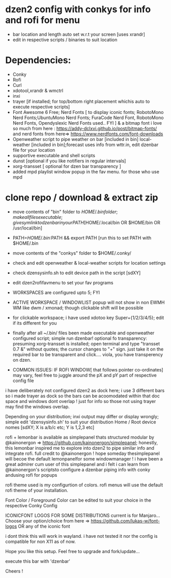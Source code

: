# dzen2 config with conkys for info and rofi for menu
* bar location and length auto set w.r.t your screen [uses xrandr]
* edit in respective scripts / binaries to suit location
# Dependencies:
* Conky
* Rofi
* Curl
* xdotool,xrandr & wmctrl
* inxi
* trayer [if installed; for top/bottom right placement whichis auto to execute respective scripts]
* Font Awesome 6 Free; Nerd Fonts [ to display iconic fonts; RobotoMono Nerd Fonts;UbuntuMono Nerd Fonts; FuraCode Nerd Font, RobotoMono Nerd Fonts, Opendyslexic Nerd Fonts used.. FYI ] & a bitmap font i love so much from here : https://addy-dclxvi.github.io/post/bitmap-fonts/
and nerd fonts from here=> https://www.nerdfonts.com/font-downloads
* Openweather script to pipe weather on bar [included in bin]
local-weather [included in bin];forecast uses info from wttr.in, edit dzenbar file for your location
* supportive executable and shell scripts
* dunst [optional if you like notifiers in regular intervals]
* xorg-transset [ optional for dzen bar transparency ]
* added mpd playlist window popup in the fav menu. for those who use mpd
# clone repo / download & extract zip
* move contents of "bin" folder to $HOME/.bin folder; make all files executable; give sym link to dzenbar in your PATH [$HOME/.local/bin OR $HOME/bin OR /usr/local/bin]
* PATH=$HOME/.bin:$PATH && export PATH [run this to set PATH with $HOME/.bin
* move contents of the "conkys" folder to $HOME/.conky/
* check and edit openweather & local-weather scripts for location settings
* check dzensysinfo.sh to edit device path in the script [sdXY]
* edit dzen2rofifavmenu to set your fav programs
* WORKSPACES are configured upto 5; FYI
* ACTIVE WORKSPACE / WINDOWLIST popup will not show in non EWMH WM like dwm / xmonad; though clickable shift will be possible
* for clickable workspace; i have used xdotoo key Super+{1/2/3/4/5}; edit if its different for you

* finally after all ~/.bin/ files been made executable and openweather configured script; simple run dzenbar!
optional fo transparency: presuming xorg-transset is installed; open terminal and type "transset 0.7 &" without quotes; the cursor changes to  "+" sign. just take it on the required bar to be transparent and click.... viola, you have transperency on dzen.

* COMMON ISSUES:
IF ROFI WINDOW[ that follows pointer co-ordinates] may vary, feel free to juggle around the pX and pY part of respective config file

i have deliberately not configured dzen2 as dock here; i use 3 different bars so i made trayer as dock so the bars can be acoomodated within that doc space and windows dont overlap ! just for info so those not using trayer may find the windows overlap.

Depending on your distribution; inxi output may differ or display wrongly; simple edit 'dzensysinfo.sh' to suit your distribution
Home / Root device nomes [sdXY; X is a/b/c etc; Y is 1,2,3 etc]

rofi + lemonbar is available as simplepanel thats structured modular by @kainonergon => https://github.com/kainonergon/simplepanel; honestly, this lemonbar inspired me to explore into dzen2 to pipe similar info and integrate rofi. full credit to @kainonergon ! hope someday thesimplepanel will becoe the default lemonpanelfor some windowmanager !
i have been a great admirer cum user of this simplepanel and i felt i can learn from @kainonergon's scriptsto configure a dzenbar piping info with conky andusing rofi for popups

rofi theme used is my configurtion of colors. rofi menus will use the default rofi theme of your installation.

Font Color / Foreground Color can be edited to suit your choice in the respective Conky Config

ICONICFONT LOGOS FOR SOME DISTRIBUTIONS
current is for Manjaro... Choose your option/choice from here => https://github.com/lukas-w/font-logos OR any of the iconic font

i dont think this will work in wayland. i have not tested it nor the config is compatible for non X11 as of now.
 
Hope you like this setup. Feel free to upgrade and fork/update...

execute this bar with 'dzenbar'

Cheers !
